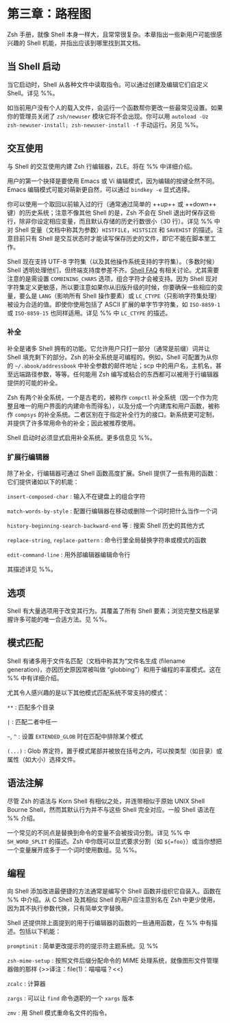 # 第三章：路程图

Zsh 手册，就像 Shell 本身一样大，且常常很复杂。本章指出一些新用户可能很感兴趣的 Shell 机能，并指出应该到哪里找到其文档。

## 当 Shell 启动

当它启动时，Shell 从各种文件中读取指令。可以通过创建及编辑它们自定义 Shell。详见 %%。

如当前用户没有个人的载入文件，会运行一个函数帮你更改一些最常见设置。如果你的管理员关闭了 `zsh/newuser` 模块它将不会出现。你可以用 `autoload -Uz zsh-newuser-install; zsh-newuser-install -f` 手动运行。另见 %%。

## 交互使用

与 Shell 的交互使用内建 Zsh 行编辑器，ZLE。将在 %% 中详细介绍。

用户的第一个抉择是要使用 Emacs 或 Vi 编辑模式，因为编辑的按键全然不同。Emacs 编辑模式可能对萌新更自然，可以通过 `bindkey -e` 显式选择。

你可以使用一个取回以前输入过的行（通常通过简单的 ++up++ 或 ++down++ 键）的历史系统；注意不像其他 Shell 的是，Zsh 不会在 Shell 退出时保存这些行，除非你设定相应变量，而且默认存储的历史行数很小（30 行）。详见 %% 中对 Shell 变量（文档中称其为参数）`HISTFILE`，`HISTSIZE` 和 `SAVEHIST` 的描述。注意目前只有 Shell 是交互状态时才能读写保存历史的文件，即它不能在脚本里工作。

Shell 现在支持 UTF-8 字符集（以及其他操作系统支持的字符集）。（多数时候）Shell 透明处理他们，但终端支持度参差不齐。[Shell FAQ](https://www.zsh.org/FAQ/) 有相关讨论。尤其需要注意的是需设置 `COMBINING_CHARS` 选项，组合字符才会被支持。因为 Shell 现对字符集定义更敏感，所以要注意如果你从旧版升级的时候，你要确保一些相应的变量，要么是 `LANG`（影响所有 Shell 操作要素）或 `LC_CTYPE`（只影响字符集处理）被设为合适的值。即使你使用包括了 ASCII 扩展的单字节字符集，如 `ISO-8859-1` 或 `ISO-8859-15` 也同样适用。详见 %% 中 `LC_CTYPE` 的描述。

### 补全

补全是诸多 Shell 拥有的功能。它允许用户只打一部分（通常是前缀）词并让 Shell 填充剩下的部分。Zsh 的补全系统是可编程的。例如，Shell 可配置为从你的 `~/.abook/addressbook` 中补全参数的邮件地址；scp 中的用户名，主机名，甚至远端路径参数，等等。任何能用 Zsh 编写或粘合的东西都可以被用于行编辑器提供的可能的补全。

Zsh 有两个补全系统，一个是古老的，被称作 `compctl` 补全系统（因一个作为完整且唯一的用户界面的内建命令而得名），以及分成一个内建库和用户函数，被称作 `compsys` 的补全系统。二者区别在于指定补全行为的接口。新系统更可定制，并提供了许多常用命令的补全；因此被推荐使用。

Shell 启动时必须显式启用补全系统。更多信息见 %%。

### 扩展行编辑器

除了补全，行编辑器可通过 Shell 函数高度扩展。Shell 提供了一些有用的函数：它们提供诸如以下的机能：

`insert-composed-char`
:   输入不在键盘上的组合字符

`match-words-by-style`
:   配置行编辑器在移动或删除一个词时把什么当作一个词

`history-beginning-search-backward-end` 等
:   搜索 Shell 历史的其他方式

`replace-string`, `replace-pattern`
:   命令行里全局替换字符串或模式的函数

`edit-command-line`
:   用外部编辑器编辑命令行

其描述详见 %%。

## 选项

Shell 有大量选项用于改变其行为。其覆盖了所有 Shell 要素；浏览完整文档是掌握许多可能的唯一合适方法。见 %%。

## 模式匹配

Shell 有诸多用于文件名匹配（文档中称其为“文件名生成 (filename generation)，亦因历史原因常被叫做 “globbing”）和用于编程的丰富模式。这在 %% 中有详细介绍。

尤其令人感兴趣的是以下其他模式匹配系统不常支持的模式：

`**`
:   匹配多个目录

`|`
:   匹配二者中任一

`~`, `^`
:   设置 `EXTENDED_GLOB` 时在匹配中排除某个模式

`(...)`
:   Glob 界定符，置于模式尾部并被放在括号之内，可以按类型（如目录）或属性（如大小）选择文件。

## 语法注解

尽管 Zsh 的语法与 Korn Shell 有相似之处，并连带相似于原始 UNIX Shell Bourne Shell，然而其默认行为并不与这些 Shell 完全对应。一般 Shell 语法在 %% 介绍。

一个常见的不同点是替换到命令的变量不会被按词分割。详见 %% 中 `SH_WORD_SPLIT` 的描述。Zsh 中你既可以显式要求分割（如 `${=foo}`）或当你想把一个变量展开成多于一个词时使用数组。见 %%。

## 编程

向 Shell 添加改进最便捷的方法通常是编写个 Shell 函数并组织它自装入。函数在 %% 中介绍。从 C Shell 及其相似 Shell 的用户应注意别名在 Zsh 中更少使用，因为其不执行参数代换，只有简单文字替换。

Shell 还提供除上面提到的用于行编辑器的函数的一些通用函数，在 %% 中有描述。包括以下机能：

`promptinit`
:   简单更改提示符的提示符主题系统。见 %%

`zsh-mime-setup`
:   按照文件后缀分配命令的 MIME 处理系统，就像图形文件管理器做的那样 {>>译注：file(1)：喵喵喵？<<}

`zcalc`
:   计算器

`zargs`
:   可以让 `find` 命令退职的一个 `xargs` 版本

`zmv`
:   用 Shell 模式重命名文件的指令。
